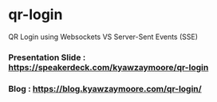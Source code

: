 # qr-login
QR Login using Websockets VS Server-Sent Events (SSE)

### Presentation Slide : https://speakerdeck.com/kyawzaymoore/qr-login
### Blog : https://blog.kyawzaymoore.com/qr-login/

